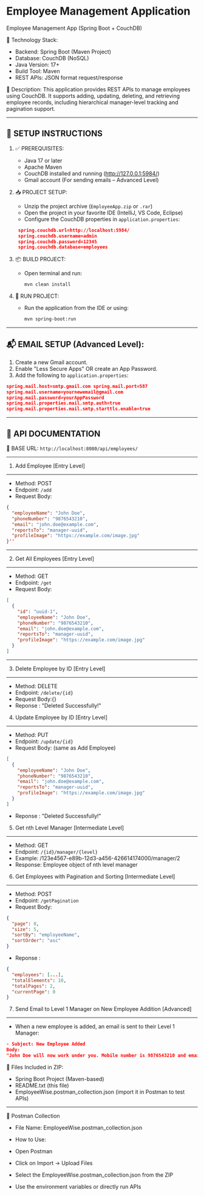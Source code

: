 #  Employee Management Application

Employee Management App (Spring Boot + CouchDB)

🧰 Technology Stack:
- Backend: Spring Boot (Maven Project)
- Database: CouchDB (NoSQL)
- Java Version: 17+
- Build Tool: Maven
- REST APIs: JSON format request/response

📌 Description:
This application provides REST APIs to manage employees using CouchDB. It supports adding, updating, deleting, and retrieving employee records, including hierarchical manager-level tracking and pagination support.

----------------------------------------------------------
🔧 SETUP INSTRUCTIONS
----------------------------------------------------------

1. ✅ PREREQUISITES:
   - Java 17 or later
   - Apache Maven
   - CouchDB installed and running (http://127.0.0.1:5984/)
   - Gmail account (For sending emails – Advanced Level)

2. 📥 PROJECT SETUP:
   - Unzip the project archive (`EmployeeApp.zip` or `.rar`)
   - Open the project in your favorite IDE (IntelliJ, VS Code, Eclipse)
   - Configure the CouchDB properties in `application.properties`:
    ```json
     spring.couchdb.url=http://localhost:5984/
     spring.couchdb.username=admin
     spring.couchdb.password=12345
     spring.couchdb.database=employees
    ```

3. 📦 BUILD PROJECT:
   - Open terminal and run:
     ```bash
     mvn clean install
     ```

4. 🚀 RUN PROJECT:
   - Run the application from the IDE or using:
     ```bash
     mvn spring-boot:run
     ```

----------------------------------------------------------
📬 EMAIL SETUP (Advanced Level):
----------------------------------------------------------

1. Create a new Gmail account.
2. Enable "Less Secure Apps" OR create an App Password.
3. Add the following to `application.properties`:
```json
spring.mail.host=smtp.gmail.com spring.mail.port=587
spring.mail.username=yournewemail@gmail.com
spring.mail.password=yourAppPassword
spring.mail.properties.mail.smtp.auth=true
spring.mail.properties.mail.smtp.starttls.enable=true
```

----------------------------------------------------------
📌 API DOCUMENTATION
----------------------------------------------------------

📍 BASE URL: `http://localhost:8080/api/employees/`

----------------------------------
1. Add Employee [Entry Level]
----------------------------------
- Method: POST
- Endpoint: `/add`
- Request Body:
```json
{
  "employeeName": "John Doe",
  "phoneNumber": "9876543210",
  "email": "john.doe@example.com",
  "reportsTo": "manager-uuid",
  "profileImage": "https://example.com/image.jpg"
}''

```
----------------------------------
2. Get All Employees [Entry Level]
----------------------------------
- Method: GET
- Endpoint: `/get`
- Request Body:
```json
[
  {
    "id": "uuid-1",
    "employeeName": "John Doe",
    "phoneNumber": "9876543210",
    "email": "john.doe@example.com",
    "reportsTo": "manager-uuid",
    "profileImage": "https://example.com/image.jpg"
  }
]

```
----------------------------------
3. Delete Employee by ID [Entry Level]
----------------------------------
- Method: DELETE
- Endpoint: `/delete/{id}`
- Request Body:{}
- Reponse : "Deleted Successfully!"
  
4. Update Employee by ID [Entry Level]
----------------------------------
- Method: PUT
- Endpoint: `/update/{id}`
- Request Body:  (same as Add Employee) 
```json
[
  {
    "employeeName": "John Doe",
    "phoneNumber": "9876543210",
    "email": "john.doe@example.com",
    "reportsTo": "manager-uuid",
    "profileImage": "https://example.com/image.jpg"
  }
]
```
- Reponse : "Deleted Successfully!"

5. Get nth Level Manager [Intermediate Level]
----------------------------------
- Method: GET
- Endpoint: `/{id}/manager/{level}`
- Example: /123e4567-e89b-12d3-a456-426614174000/manager/2
- Response: Employee object of nth level manager

6. Get Employees with Pagination and Sorting [Intermediate Level]
----------------------------------
- Method: POST
- Endpoint: `/getPagination`
- Request Body:  
```json
{
  "page": 0,
  "size": 5,
  "sortBy": "employeeName",
  "sortOrder": "asc"
}
```
- Reponse :
```json
{
  "employees": [...],
  "totalElements": 10,
  "totalPages": 2,
  "currentPage": 0
}
```
7. Send Email to Level 1 Manager on New Employee Addition [Advanced]
----------------------------------
- When a new employee is added, an email is sent to their Level 1 Manager:
```json
- Subject: New Employee Added
Body:
"John Doe will now work under you. Mobile number is 9876543210 and email is john.doe@example.com."
```

📂 Files Included in ZIP:
- Spring Boot Project (Maven-based)
- README.txt (this file)
- EmployeeWise.postman_collection.json (import it in Postman to test APIs)

----------------------------------

🧪 Postman Collection
- File Name: EmployeeWise.postman_collection.json

- How to Use:
- Open Postman
- Click on Import → Upload Files
- Select the EmployeeWise.postman_collection.json from the ZIP
- Use the environment variables or directly run APIs
